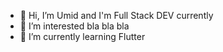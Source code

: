 - 👋 Hi, I’m Umid and I'm Full Stack DEV currently
- 👀 I’m interested bla bla bla
- 🌱 I’m currently learning  Flutter
<!---
nishonbayevdev/nishonbayevdev is a ✨ special ✨ repository because its `README.md` (this file) appears on your GitHub profile.
You can click the Preview link to take a look at your changes.
--->
